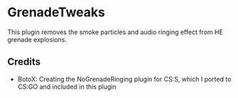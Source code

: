 # GrenadeTweaks

This plugin removes the smoke particles and audio ringing effect from HE grenade explosions.

## Credits
- BotoX: Creating the NoGrenadeRinging plugin for CS:S, which I ported to CS:GO and included in this plugin